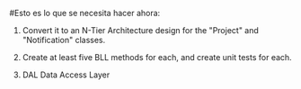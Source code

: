 #Esto es lo que se necesita hacer ahora:

1. Convert it to an N-Tier Architecture design for the "Project" and "Notification" classes.

2. Create at least five BLL methods for each, and create unit tests for each.

3. DAL Data Access Layer